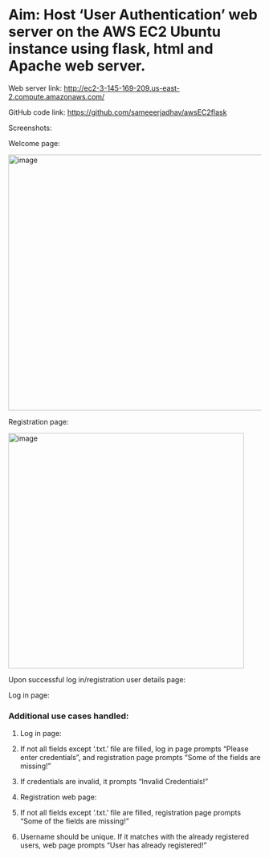 # Aim: Host ‘User Authentication’ web server on the AWS EC2 Ubuntu instance using flask, html and Apache web server.

Web server link: http://ec2-3-145-169-209.us-east-2.compute.amazonaws.com/

GitHub code link: https://github.com/sameeerjadhav/awsEC2flask

Screenshots:

Welcome page:
 
<img width="510" alt="image" src="https://user-images.githubusercontent.com/30887274/216859202-207692ee-9fd5-446b-a1d1-8bbebe679075.png">

Registration page:

<img width="469" alt="image" src="https://user-images.githubusercontent.com/30887274/216859290-68978464-dfdf-43f5-9c99-b737526f6735.png">

Upon successful log in/registration user details page:

 

Log in page:

 

### Additional use cases handled:
1.	Log in page:
1.	If not all fields except ‘.txt.’ file are filled, log in page prompts “Please enter credentials”, and registration page prompts “Some of the fields are missing!”
2.	If credentials are invalid, it prompts “Invalid Credentials!”

2.	Registration web page:
1.	If not all fields except ‘.txt.’ file are filled, registration page prompts “Some of the fields are missing!”
2.	Username should be unique. If it matches with the already registered users, web page prompts “User has already registered!”


